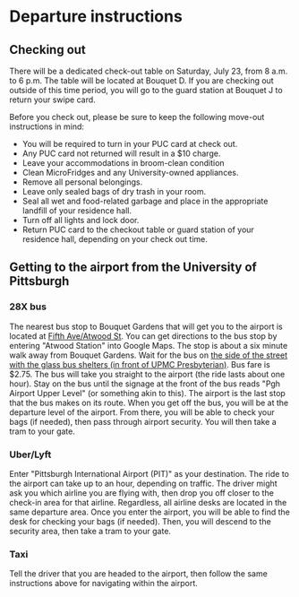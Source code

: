 # Departure instructions 

## Checking out

There will be a dedicated check-out table on Saturday, July 23, from 8 a.m. to 6 p.m. The table will be located at Bouquet D. If you are checking out outside of this time period, you will go to the guard station at Bouquet J to return your swipe card. 

Before you check out, please be sure to keep the following move-out instructions in mind: 

* You will be required to turn in your PUC card at check out.
* Any PUC card not returned will result in a $10 charge.  
* Leave your accommodations in broom-clean condition  
* Clean MicroFridges and any University-owned appliances.  
* Remove all personal belongings.
* Leave only sealed bags of dry trash in your room.  
* Seal all wet and food-related garbage and place in the appropriate landfill of your residence hall.
* Turn off all lights and lock door. 
* Return PUC card to the checkout table or guard station of your residence hall, depending on your check out time.   

## Getting to the airport from the University of Pittsburgh 

### 28X bus 

The nearest bus stop to Bouquet Gardens that will get you to the airport is located at [Fifth Ave/Atwood St](https://www.google.com/maps/place/Atwood+Station/@40.441802,-79.958488,3a,75y/data=!3m8!1e2!3m6!1sAF1QipMropzEesMyjqo0Z1DRePiUZdAkrYV50_BgeUsG!2e10!3e12!6shttps:%2F%2Flh5.googleusercontent.com%2Fp%2FAF1QipMropzEesMyjqo0Z1DRePiUZdAkrYV50_BgeUsG%3Dw203-h152-k-no!7i2048!8i1536!4m5!3m4!1s0x0:0x6ea0c3bc4e4cc455!8m2!3d40.4417181!4d-79.9587985). You can get directions to the bus stop by entering "Atwood Station" into Google Maps. The stop is about a six minute walk away from Bouquet Gardens. Wait for the bus on [the side of the street with the glass bus shelters (in front of UPMC Presbyterian)](https://www.utimes.pitt.edu/news/port-authority-s-atwood). Bus fare is $2.75. The bus will take you straight to the airport (the ride lasts about one hour). Stay on the bus until the signage at the front of the bus reads "Pgh Airport Upper Level" (or something akin to this). The airport is the last stop that the bus makes on its route. When you get off the bus, you will be at the departure level of the airport. From there, you will be able to check your bags (if needed), then pass through airport security. You will then take a tram to your gate. 

### Uber/Lyft

Enter "Pittsburgh International Airport (PIT)" as your destination. The ride to the airport can take up to an hour, depending on traffic. The driver might ask you which airline you are flying with, then drop you off closer to the check-in area for that airline. Regardless, all airline desks are located in the same departure area. Once you enter the airport, you will be able to find the desk for checking your bags (if needed). Then, you will descend to the security area, then take a tram to your gate. 

### Taxi 

Tell the driver that you are headed to the airport, then follow the same instructions above for navigating within the airport. 

